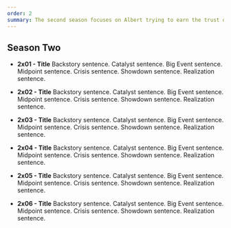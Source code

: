 ```yaml
---
order: 2
summary: The second season focuses on Albert trying to earn the trust of the rebels after supporting the monarch, but ultimately deciding to find a way to escape again. Meanwhile...
---
```


## Season Two

* **2x01 - Title**
Backstory sentence.
Catalyst sentence.
Big Event sentence.
Midpoint sentence.
Crisis sentence.
Showdown sentence.
Realization sentence.

* **2x02 - Title**
Backstory sentence.
Catalyst sentence.
Big Event sentence.
Midpoint sentence.
Crisis sentence.
Showdown sentence.
Realization sentence.

* **2x03 - Title**
Backstory sentence.
Catalyst sentence.
Big Event sentence.
Midpoint sentence.
Crisis sentence.
Showdown sentence.
Realization sentence.

* **2x04 - Title**
Backstory sentence.
Catalyst sentence.
Big Event sentence.
Midpoint sentence.
Crisis sentence.
Showdown sentence.
Realization sentence.

* **2x05 - Title**
Backstory sentence.
Catalyst sentence.
Big Event sentence.
Midpoint sentence.
Crisis sentence.
Showdown sentence.
Realization sentence.

* **2x06 - Title**
Backstory sentence.
Catalyst sentence.
Big Event sentence.
Midpoint sentence.
Crisis sentence.
Showdown sentence.
Realization sentence.

<!-- ** ## Template - Title**
Backstory sentence.
Catalyst sentence.
Big Event sentence.
Midpoint sentence.
Crisis sentence.
Showdown sentence.
Realization sentence. -->
